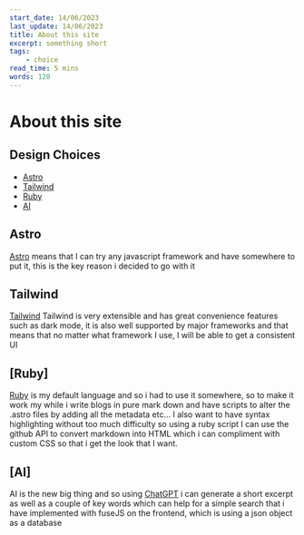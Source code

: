```yaml
---
start_date: 14/06/2023
last_update: 14/06/2023
title: About this site
excerpt: something short
tags: 
    - choice
read_time: 5 mins
words: 120
---
```


# About this site

## Design Choices
- [Astro](#Astro)
- [Tailwind](#Tailwind)
- [Ruby](#Ruby)
- [AI](#AI)

## Astro
[Astro](https://astro.build) means that I can try any javascript framework and have somewhere to put it, this is the key reason i decided to go with it

## Tailwind
[Tailwind](https://tailwindcss.com) Tailwind is very extensible and has great convenience features such as dark mode, it is also well supported by major frameworks and that means that no matter what framework I use, I will be able to get a consistent UI

## [Ruby]
[Ruby](https://rubygems.org) is my default language and so i had to use it somewhere, so to make it work my while i write blogs in pure mark down and have scripts to alter the .astro files by adding all the metadata etc... I also want to have syntax highlighting without too much difficulty so using a ruby script I can use the github API to convert markdown into HTML which i can compliment with custom CSS so that i get the look that I want.

## [AI]
AI is the new big thing and so using [ChatGPT](https://chat.openai.com) i can generate a short excerpt as well as a couple of key words which can help for a simple search that i have implemented with fuseJS on the frontend, which is using a json object as a database
